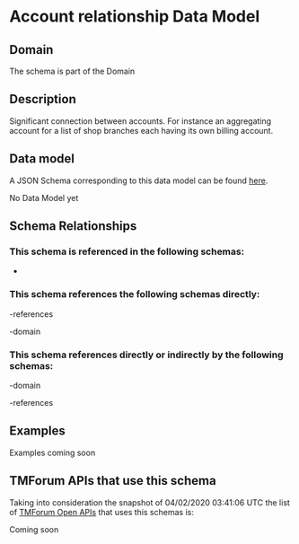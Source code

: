 # Account relationship Data Model

## Domain

The  schema is part of the  Domain

## Description

Significant connection between accounts. For instance an aggregating account for a list of shop branches each having its own billing account.

## Data model

A JSON Schema corresponding to this data model can be found
[here](https://github.com/tmforum-rand/schemas/blob/candidates/EngagedParty/AccountRelationship.schema.json).

No Data Model yet

## Schema Relationships

### This schema is referenced in the following schemas:

-

### This schema references the following schemas directly:

-references

-domain

### This schema references directly or indirectly by the following schemas:

-domain

-references



## Examples

Examples coming soon

## TMForum APIs that use this schema

Taking into consideration the snapshot of 04/02/2020 03:41:06 UTC the list of [TMForum Open APIs](https://www.tmforum.org/open-apis/) that uses this schemas is:

Coming soon
